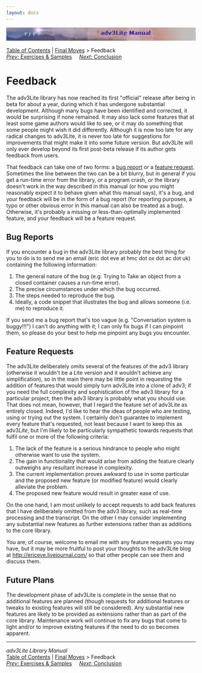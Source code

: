 ```yaml
---
layout: docs
---
```

<div class="topbar">

<img src="topbar.jpg" data-border="0" />

</div>

<div class="nav">

<a href="toc.html" class="nav">Table of Contents</a> \|
<a href="final.html" class="nav">Final Moves</a> \> Feedback  
<span class="navnp"><a href="../learning/exercises.html" class="nav"><em>Prev:</em> Exercises
&amp; Samples</a>    
<a href="conclusion.html" class="nav"><em>Next:</em> Conclusion</a>    
</span>

</div>



# Feedback

The adv3Lite library has now reached its first "official" release after
being in beta for about a year, during which it has undergone
substantial development. Although many bugs have been identified and
corrected, it would be surprising if none remained. It may also lack
some features that at least some game authors would like to see, or it
may do something that some people might wish it did differently.
Although it is now too late for any radical changes to adv3Lite, it is
never too late for suggestions for improvements that might make it into
some future version. But adv3Lite will only ever develop beyond its
first post-beta release if its author gets feedback from users.

That feedback can take one of two forms: a [bug report](#bug) or a
[feature request](#feature). Sometimes the line between the two can be a
bit blurry, but in general if you get a run-time error from the library,
or a program crash, or the library doesn't work in the way described in
this manual (or how you might reasonably expect it to behave given what
this manual says), it's a bug, and your feedback will be in the form of
a bug report (for reporting purposes, a typo or other obvious error in
this manual can also be treated as a bug). Otherwise, it's probably a
missing or less-than-optimally implemented feature, and your feedback
will be a feature request.

## <span id="bug">Bug Reports</span>

If you encounter a bug in the adv3Lite library probably the best thing
for you to do is to send me an email (eric dot eve at hmc dot ox dot ac
dot uk) containing the following information:

1.  The general nature of the bug (e.g. Trying to Take an object from a
    closed container causes a run-time error).
2.  The precise circumstances under which the bug occurred.
3.  The steps needed to reproduce the bug.
4.  Ideally, a code snippet that illustrates the bug and allows someone
    (i.e. me) to reproduce it.

If you send me a bug report that's too vague (e.g. "Conversation system
is buggy!!!") I can't do anything with it; I can only fix bugs if I can
pinpoint them, so please do your best to help me pinpoint any bugs you
encounter.

  

## <span id="feature">Feature Requests</span>

The adv3Lite deliberately omits several of the features of the adv3
library (otherwise it wouldn't be a Lite version and it wouldn't achieve
any simplification), so in the main there may be little point in
requesting the addition of features that would simply turn adv3Lite into
a clone of adv3; if you need the full complexity and sophistication of
the adv3 library for a particular project, then the adv3 library is
probably what you should use. That does not mean, however, that I regard
the feature set of adv3Lite as entirely closed. Indeed, I'd like to hear
the ideas of people who are testing, using or trying out the system. I
certainly don't guarantee to implement every feature that's requested,
not least because I want to keep this as adv3*Lite*, but I'm likely to
be particularly sympathetic towards requests that fulfil one or more of
the following criteria:

1.  The lack of the feature is a serious hindrance to people who might
    otherwise want to use the system.
2.  The gain in functionality that would arise from adding the feature
    clearly outweighs any resultant increase in complexity.
3.  The current implementation proves awkward to use in some particular
    and the proposed new feature (or modified feature) would clearly
    alleviate the problem.
4.  The proposed new feature would result in greater ease of use.

On the one hand, I am most unlikely to accept requests to add back
features that I have deliberately omitted from the adv3 library, such as
real-time processing and the transcript. On the other I may consider
implementing any substantial new features as further extensions rather
than as additions to the core library.

You are, of course, welcome to email me with any feature requests you
may have, but it may be more fruitful to post your thoughts to the
adv3Lite blog at <http://ericeve.livejournal.com/> so that other people
can see them and discuss them.

  
<span id="future"></span>

## Future Plans

The development phase of adv3Lite is complete in the sense that no
additional features are planned (though requests for additional features
or tweaks to existing features will still be considered). Any
substantial new features are likely to be provided as extensions rather
than as part of the core library. Maintenance work will continue to fix
any bugs that come to light and/or to improve existing features if the
need to do so becomes apparent.



------------------------------------------------------------------------

<div class="navb">

*adv3Lite Library Manual*  
<a href="toc.html" class="nav">Table of Contents</a> \|
<a href="final.html" class="nav">Final Moves</a> \> Feedback  
<span class="navnp"><a href="../learning/exercises.html" class="nav"><em>Prev:</em> Exercises
&amp; Samples</a>    
<a href="conclusion.html" class="nav"><em>Next:</em> Conclusion</a>    
</span>

</div>
